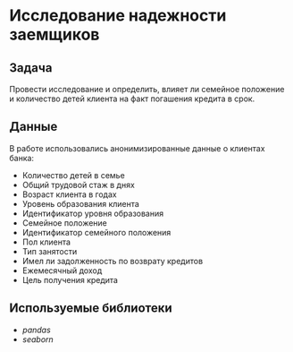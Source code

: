 # Исследование надежности заемщиков

## Задача
Провести исследование и определить, влияет ли семейное положение и количество детей клиента на факт погашения кредита в срок.

## Данные
В работе использовались анонимизированные данные о клиентах банка:

- Количество детей в семье
- Общий трудовой стаж в днях
- Возраст клиента в годах
- Уровень образования клиента
- Идентификатор уровня образования
- Семейное положение
- Идентификатор семейного положения
- Пол клиента
- Тип занятости
- Имел ли задолженность по возврату кредитов
- Ежемесячный доход
- Цель получения кредита

## Используемые библиотеки

- *pandas*
- *seaborn*
